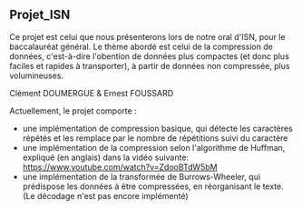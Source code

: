 Projet_ISN
-------------
Ce projet est celui que nous présenterons lors de notre oral d'ISN, pour le baccalauréat général.
Le thème abordé est celui de la compression de données, c'est-à-dire l'obention de données plus compactes (et donc plus faciles et rapides à transporter), à partir de données non compressée, plus volumineuses.

Clément DOUMERGUE & Ernest FOUSSARD

Actuellement, le projet comporte :
- une implémentation de compression basique, qui détecte les caractères répétés et les remplace par le nombre de répétitions suivi du caractère
- une implémentation de la compression selon l'algorithme de Huffman, expliqué (en anglais) dans la vidéo suivante: https://www.youtube.com/watch?v=ZdooBTdW5bM
- une implémentation de la transformée de Burrows-Wheeler, qui prédispose les données à être compressées, en réorganisant le texte. (Le décodage n'est pas encore implémenté)

